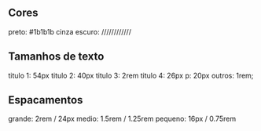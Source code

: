 ## Cores

preto: #1b1b1b
cinza escuro: ////////////

## Tamanhos de texto

titulo 1: 54px
titulo 2: 40px
titulo 3: 2rem
titulo 4: 26px
p: 20px
outros: 1rem;

## Espacamentos

grande: 2rem / 24px
medio: 1.5rem / 1.25rem 
pequeno: 16px / 0.75rem